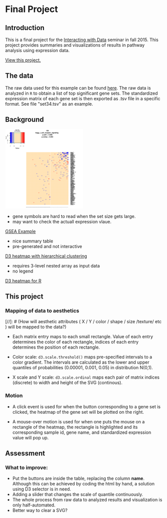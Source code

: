 # Final Project

## Introduction

This is a final project for the
[Interacting with Data](https://github.com/Brown-BIOL2430-S04-Fall2015/syllabus)
seminar in fall 2015. This project provides summaries and
visualizations of results in pathway analysis using expression data.


[View this project.](https://rawgit.com/jamiezhang/finalproject/master/index.html)

## The data

The raw data used for this example can be found [here](http://www.ncbi.nlm.nih.gov/sites/GDSbrowser?acc=GDS3716). The raw data is analyzed in `R` to obtain a list of top significant gene sets. The standardized expression matrix of each gene set is then exported as .tsv file in a specific format. See file "set34.tsv" as an example.

## Background

<img  src="https://github.com/jamiezhang/finalproject/blob/master/r_heatmap.PNG" alt="A typical heatmap in R" style="width:
250px;"/>

- gene symbols are hard to read when the set size gets large.
- may want to check the actuall expression vlaue.

[GSEA Example](http://software.broadinstitute.org/gsea/resources/gsea_pnas_results/diabetes_C2.Gsea/index.html)

- nice summary table 
- pre-generated and not interactive

[D3 heatmap with hierarchical clustering](http://blog.nextgenetics.net/demo/entry0044/)

- requires 3-level nested array as input data
- no legend

[D3 heatmap for R](http://rpubs.com/jcheng/mtcars-heatmap)


## This project

### Mapping of data to aesthetics

[//]: # (How will aesthetic attributes ( X / Y / color / shape / size /texture/ etc ) will be mapped to the data?)

- Each matrix entry maps to each small rectangle. Value of each entry determines the color of each rectangle, indices of each entry determines the position of each rectangle.

- Color scale: `d3.scale.threshold()` maps pre-specified intervals to a color gradient. The intervals are calculated as the lower and upper quantiles of probabilities (0.00001, 0.001, 0.05) in distribution N(0,1).

- X scale and Y scale: `d3.scale.ordinal` maps each pair of matrix indices (discrete) to width and height of the SVG (continous).

### Motion

- A click event is used for when the button corresponding to a gene set is clicked, the heatmap of the gene set will be plotted on the right.

- A mouse-over motion is used for when one puts the mouse on a
rectangle of the heatmap, the rectangle is highlighted and its corresponding sample id, gene name, and standardized expression value will pop up.

## Assessment

### What to improve:

- Put the buttons are inside the table, replacing the column **name**. Although this can be achieved by coding the html by hand, a solution using D3 selector is in need.
- Adding a slider that changes the scale of quantile continuously.
- The whole process from raw data to analyzed results and visualization is only  half-automated.
- Better way to clear a SVG?

